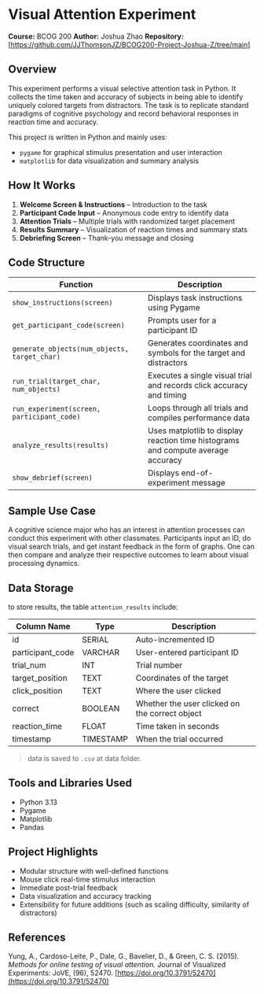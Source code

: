 # Visual Attention Experiment

**Course:** BCOG 200
**Author:** Joshua Zhao
**Repository:** \[https://github.com/JJThomsonJZ/BCOG200-Project-Joshua-Z/tree/main]

## Overview

This experiment performs a visual selective attention task in Python. It collects the time taken and accuracy of subjects in being able to identify uniquely colored targets from distractors. The task is to replicate standard paradigms of cognitive psychology and record behavioral responses in reaction time and accuracy.

This project is written in Python and mainly uses:

* `pygame` for graphical stimulus presentation and user interaction
* `matplotlib` for data visualization and summary analysis

## How It Works

1. **Welcome Screen & Instructions** – Introduction to the task
2. **Participant Code Input** – Anonymous code entry to identify data
3. **Attention Trials** – Multiple trials with randomized target placement
4. **Results Summary** – Visualization of reaction times and summary stats
5. **Debriefing Screen** – Thank-you message and closing

## Code Structure

| Function                                     | Description                                                                      |
| -------------------------------------------- | -------------------------------------------------------------------------------- |
| `show_instructions(screen)`                  | Displays task instructions using Pygame                                          |
| `get_participant_code(screen)`               | Prompts user for a participant ID                                                |
| `generate_objects(num_objects, target_char)` | Generates coordinates and symbols for the target and distractors                 |
| `run_trial(target_char, num_objects)`        | Executes a single visual trial and records click accuracy and timing             |
| `run_experiment(screen, participant_code)`   | Loops through all trials and compiles performance data                           |
| `analyze_results(results)`                   | Uses matplotlib to display reaction time histograms and compute average accuracy |
| `show_debrief(screen)`                       | Displays end-of-experiment message                                               |

## Sample Use Case

A cognitive science major who has an interest in attention processes can conduct this experiment with other classmates. Participants input an ID, do visual search trials, and get instant feedback in the form of graphs. One can then compare and analyze their respective outcomes to learn about visual processing dynamics.

## Data Storage

to store results, the table `attention_results` include:

| Column Name       | Type      | Description                                    |
| ----------------- | --------- | ---------------------------------------------- |
| id                | SERIAL    | Auto-incremented ID                            |
| participant\_code | VARCHAR   | User-entered participant ID                    |
| trial\_num        | INT       | Trial number                                   |
| target\_position  | TEXT      | Coordinates of the target                      |
| click\_position   | TEXT      | Where the user clicked                         |
| correct           | BOOLEAN   | Whether the user clicked on the correct object |
| reaction\_time    | FLOAT     | Time taken in seconds                          |
| timestamp         | TIMESTAMP | When the trial occurred                        |

>data is saved to `.csv` at data folder.

## Tools and Libraries Used

* Python 3.13
* Pygame
* Matplotlib
* Pandas
  
## Project Highlights

* Modular structure with well-defined functions
* Mouse click real-time stimulus interaction
* Immediate post-trial feedback
* Data visualization and accuracy tracking
* Extensibility for future additions (such as scaling difficulty, similarity of distractors)

## References

Yung, A., Cardoso-Leite, P., Dale, G., Bavelier, D., & Green, C. S. (2015).
*Methods for online testing of visual attention.* Journal of Visualized Experiments: JoVE, (96), 52470.
[https://doi.org/10.3791/52470](https://doi.org/10.3791/52470)
